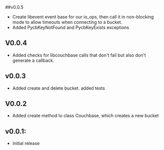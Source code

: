 ##v0.0.5
* Create libevent event base for our io_ops, then call it in non-blocking mode to allow timeouts when connecting to a bucket.
* Added PycbKeyNotFound and PycbKeyExists exceptions

## V0.0.4
* Added checks for libcouchbase calls that don't fail but also don't generate a callback.

## v0.0.3
* Added create and delete bucket. added tests

## V0.0.2
* Added create method to class Couchbase, which creates a new bucket

## v0.0.1:
* Initial release
